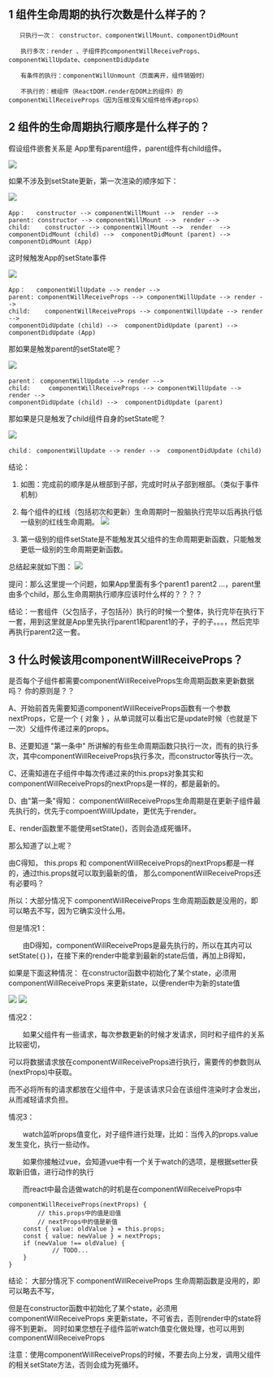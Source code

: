 ## 1 组件生命周期的执行次数是什么样子的？
```
   只执行一次： constructor、componentWillMount、componentDidMount

　　执行多次：render 、子组件的componentWillReceiveProps、componentWillUpdate、componentDidUpdate

　　有条件的执行：componentWillUnmount（页面离开，组件销毁时）

　　不执行的：根组件（ReactDOM.render在DOM上的组件）的componentWillReceiveProps（因为压根没有父组件给传递props）
``` 

## 2 组件的生命周期执行顺序是什么样子的？

假设组件嵌套关系是  App里有parent组件，parent组件有child组件。

![](https://images2018.cnblogs.com/blog/905482/201806/905482-20180623010305677-1731144297.png)

如果不涉及到setState更新，第一次渲染的顺序如下：

![](https://images2018.cnblogs.com/blog/905482/201806/905482-20180623010918232-1309924858.png)
```
App：   constructor --> componentWillMount -->  render --> 
parent: constructor --> componentWillMount -->  render --> 
child:    constructor --> componentWillMount -->  render  --> 
componentDidMount (child) -->  componentDidMount (parent) --> componentDidMount (App)
 ```

这时候触发App的setState事件

![](https://images2018.cnblogs.com/blog/905482/201806/905482-20180623011559357-19784119.png)
```
App：   componentWillUpdate --> render --> 
parent: componentWillReceiveProps --> componentWillUpdate --> render --> 
child:    componentWillReceiveProps --> componentWillUpdate --> render -->
componentDidUpdate (child) -->  componentDidUpdate (parent) --> componentDidUpdate (App)
``` 

那如果是触发parent的setState呢？

![](https://images2018.cnblogs.com/blog/905482/201806/905482-20180623012011552-2017869092.png)
```
parent： componentWillUpdate --> render --> 
child:     componentWillReceiveProps --> componentWillUpdate --> render --> 
componentDidUpdate (child) -->  componentDidUpdate (parent) 
```

那如果是只是触发了child组件自身的setState呢？

![](https://images2018.cnblogs.com/blog/905482/201806/905482-20180623012039074-2037301353.png)
```
child： componentWillUpdate --> render -->  componentDidUpdate (child)
```

结论：

1. 如图：完成前的顺序是从根部到子部，完成时时从子部到根部。（类似于事件机制）

2. 每个组件的红线（包括初次和更新）生命周期时一股脑执行完毕以后再执行低一级别的红线生命周期。
![](https://images2018.cnblogs.com/blog/905482/201806/905482-20180623013527112-2052431114.png)

3. 第一级别的组件setState是不能触发其父组件的生命周期更新函数，只能触发更低一级别的生命周期更新函数。
 
总结起来就如下图：
![](https://images2018.cnblogs.com/blog/905482/201806/905482-20180623013925218-118360954.png)

 提问：那么这里提一个问题，如果App里面有多个parent1 parent2 ...，parent里由多个child，那么生命周期执行顺序应该时什么样的？？？？

结论：一套组件（父包括子，子包括孙）执行的时候一个整体，执行完毕在执行下一套，用到这里就是App里先执行parent1和parent1的子，子的子。。。，然后完毕再执行parent2这一套。

## 3 什么时候该用componentWillReceiveProps？
是否每个子组件都需要componentWillReceiveProps生命周期函数来更新数据吗？ 你的原则是？？


A、开始前首先需要知道componentWillReceiveProps函数有一个参数nextProps，它是一个 { 对象 } ，从单词就可以看出它是update时候（也就是下一次）父组件传递过来的props。

B、还要知道 "第一条中" 所讲解的有些生命周期函数只执行一次，而有的执行多次，其中componentWillReceiveProps执行多次，而constructor等执行一次。

C、还需知道在子组件中每次传递过来的this.props对象其实和componentWillReceiveProps的nextProps是一样的，都是最新的。

D、由"第一条"得知： componentWillReceiveProps生命周期是在更新子组件最先执行的，优先于compoentWillUpdate，更优先于render。

E、render函数里不能使用setState()，否则会造成死循环。

那么知道了以上呢？  

由C得知，  this.props  和  componentWillReceiveProps的nextProps都是一样的，通过this.props就可以取到最新的值， 那么componentWillReceiveProps还有必要吗？

所以：大部分情况下 componentWillReceiveProps 生命周期函数是没用的，即可以略去不写，因为它确实没什么用。

但是情况1：

　　由D得知，componentWillReceiveProps是最先执行的，所以在其内可以setState(｛｝)，在接下来的render中能拿到最新的state后值，再加上B得知，

如果是下面这种情况： 在constructor函数中初始化了某个state，必须用 componentWillReceiveProps 来更新state，以便render中为新的state值

![](https://images2018.cnblogs.com/blog/905482/201806/905482-20180623024251177-396333695.png)
![](https://images2018.cnblogs.com/blog/905482/201806/905482-20180623024601879-1444777769.png)

 情况2：

　　如果父组件有一些请求，每次参数更新的时候才发请求，同时和子组件的关系比较密切，

可以将数据请求放在componentWillReceiveProps进行执行，需要传的参数则从(nextProps)中获取。

而不必将所有的请求都放在父组件中，于是该请求只会在该组件渲染时才会发出，从而减轻请求负担。

 情况3：

　　watch监听props值变化，对子组件进行处理，比如：当传入的props.value发生变化，执行一些动作。 

　　如果你接触过vue，会知道vue中有一个关于watch的选项，是根据setter获取新旧值，进行动作的执行

　　而react中最合适做watch的时机是在componentWillReceiveProps中

```
componentWillReceiveProps(nextProps) {
        // this.props中的值是旧值
        // nextProps中的值是新值
    const { value: oldValue } = this.props;
    const { value: newValue } = nextProps;
    if (newValue !== oldValue) {
            // TODO...
    }
}
```

结论： 大部分情况下 componentWillReceiveProps 生命周期函数是没用的，即可以略去不写，

但是在constructor函数中初始化了某个state，必须用 componentWillReceiveProps 来更新state，不可省去，否则render中的state将得不到更新。
同时如果您想在子组件监听watch值变化做处理，也可以用到componentWillReceiveProps

注意：使用componentWillReceiveProps的时候，不要去向上分发，调用父组件的相关setState方法，否则会成为死循环。
